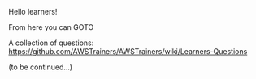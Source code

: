 Hello learners!

From here you can GOTO

A collection of questions: https://github.com/AWSTrainers/AWSTrainers/wiki/Learners-Questions

(to be continued...)
